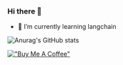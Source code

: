 ### Hi there 👋

- 🌱 I’m currently learning langchain

![Anurag's GitHub stats](https://github-readme-stats.vercel.app/api?username=DonghoonPark12&show_icons=true&theme=radical)

[!["Buy Me A Coffee"](https://www.buymeacoffee.com/assets/img/custom_images/orange_img.png)](https://www.buymeacoffee.com/6JoE8gjtQ)



